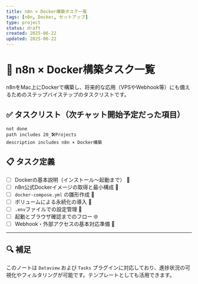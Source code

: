 ```yaml
---
title: n8n × Docker構築タスク一覧
tags: [n8n, Docker, セットアップ]
type: project
status: draft
created: 2025-06-22
updated: 2025-06-22
---
```



# 🐳 n8n × Docker構築タスク一覧

n8nをMac上にDockerで構築し、将来的な応用（VPSやWebhook等）にも備えるためのステップバイステップのタスクリストです。

## ✅ タスクリスト（次チャット開始予定だった項目）

```tasks
not done
path includes 20_🛠Projects
description includes n8n × Docker構築
```

## 📋 タスク定義

- [ ] Dockerの基本説明（インストール〜起動まで） 🔰
- [ ] n8n公式Dockerイメージの取得と最小構成 🐳
- [ ] `docker-compose.yml` の雛形作成 📄
- [ ] ボリュームによる永続化の導入 💾
- [ ] `.env`ファイルでの設定管理 📑
- [ ] 起動とブラウザ確認までのフロー 🌐
- [ ] Webhook・外部アクセスの基本対応準備 🚀

---

## 🔍 補足

このノートは `Dataview` および `Tasks` プラグインに対応しており、進捗状況の可視化やフィルタリングが可能です。テンプレートとしても活用できます。
